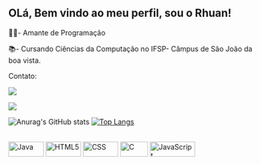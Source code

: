 ## OLá, Bem vindo ao meu perfil, sou o Rhuan!

👨‍💻- Amante de Programação

📚- Cursando Ciências da Computação no IFSP- Câmpus de São João da boa vista.

Contato: 
<div>
 
  <a href="https://www.instagram.com/rhuancruz.dev/" target="_blank"><img src="https://img.shields.io/badge/-Instagram-%23E4405F?style=for-the-badge&logo=instagram&logoColor=white" target="_blank"></a>

   <a href="https://www.linkedin.com/in/rhuan-cruz/" target="_blank"><img src="https://img.shields.io/badge/-LinkedIn-%230077B5?style=for-the-badge&logo=linkedin&logoColor=white" target="_blank"></a> 
</div>

![Anurag's GitHub stats](https://github-readme-stats.vercel.app/api?username=RhuanCruz&theme=yeblu&show_icons=true)
[![Top Langs](https://github-readme-stats.vercel.app/api/top-langs/?username=RhuanCruz&layout=compact)](https://github.com/Rhuancruz/github-readme-stats)

<div style="display: inline_block"><br>
 <img align="center" alt="Java" height="30" width="70" src="https://img.shields.io/badge/Java-ED8B00?style=for-the-badge&logo=openjdk&logoColor=white">
  <img align="center" alt="HTML5" height="30" width="70" src="https://img.shields.io/badge/HTML5-E34F26?style=for-the-badge&logo=html5&logoColor=white">
  <img align="center" alt="CSS" height="30" width="70" src="https://img.shields.io/badge/CSS-239120?&style=for-the-badge&logo=css3&logoColor=white">
  <img align="center" alt="C" height="30" width="55" src="https://img.shields.io/badge/C-00599C?style=for-the-badge&logo=c&logoColor=white">
  <img align="center" alt="JavaScript" height="30" width="90" src="https://img.shields.io/badge/JavaScript-F7DF1E?style=for-the-badge&logo=javascript&logoColor=black">
  
</div>


           
          
